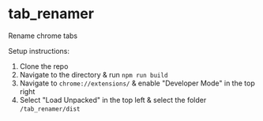 # tab_renamer
Rename chrome tabs

Setup instructions:
1. Clone the repo
2. Navigate to the directory & run `npm run build`
3. Navigate to `chrome://extensions/` & enable "Developer Mode" in the top right
4. Select "Load Unpacked" in the top left & select the folder `/tab_renamer/dist`

